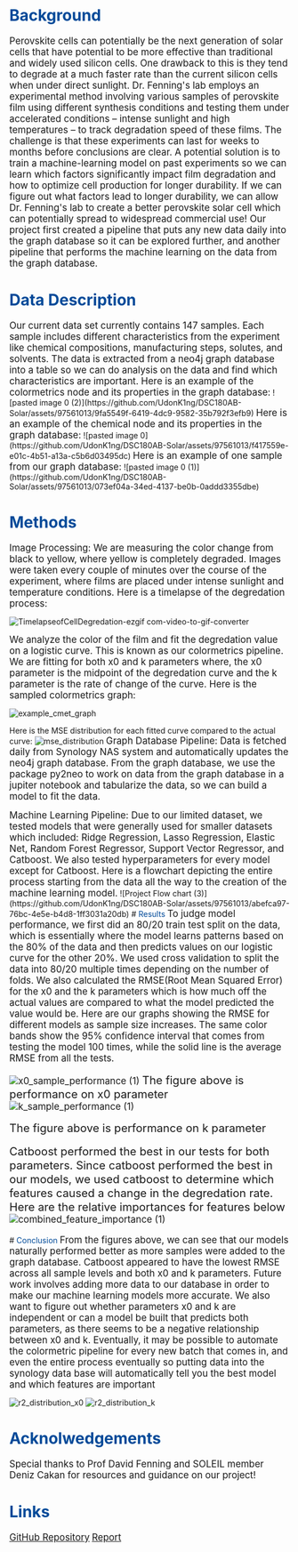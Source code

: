 # <span style="color: #004a99;">Background</span>
<span style="font-size: larger;">Perovskite cells can potentially be the next generation of solar cells that have potential to be more effective than traditional and widely used silicon cells.  One drawback to this is they tend to degrade at a much faster rate than the current silicon cells when under direct sunlight. 
  Dr. Fenning's lab employs an experimental method involving various samples of perovskite
film using different synthesis conditions and testing them under accelerated conditions –
intense sunlight and high temperatures – to track degradation speed of these films. The
challenge is that these experiments can last for weeks to months before conclusions are
clear. A potential solution is to train a machine-learning model on past
experiments so we can learn which factors significantly impact film degradation and how
to optimize cell production for longer durability. If we can figure out what factors lead to longer durability, we can allow Dr. Fenning's lab to create a better perovskite solar cell which can potentially spread to widespread commercial use! Our project first created a pipeline that puts any new data daily into the graph database so it can be explored further, and another pipeline that performs the machine learning on the data from the graph database. </span>
 

# <span style="color: #004a99;">Data Description</span>
<span style="font-size: larger;">
  Our current data set currently contains 147 samples. Each sample includes different characteristics from the experiment like chemical compositions, manufacturing steps, solutes, and solvents. The data is extracted from a neo4j graph database into a table so we can do analysis on the data and find which characteristics are important. </span>
  
<span style="font-size: larger;">
Here is an example of the colormetrics node and its properties in the graph database:</span>
![pasted image 0 (2)](https://github.com/UdonK1ng/DSC180AB-Solar/assets/97561013/9fa5549f-6419-4dc9-9582-35b792f3efb9)

<span style="font-size: larger;">
Here is an example of the chemical node and its properties in the graph database:</span>
![pasted image 0](https://github.com/UdonK1ng/DSC180AB-Solar/assets/97561013/f417559e-e01c-4b51-a13a-c5b6d03495dc)

<span style="font-size: larger;">
Here is an example of one sample from our graph database:</span>
![pasted image 0 (1)](https://github.com/UdonK1ng/DSC180AB-Solar/assets/97561013/073ef04a-34ed-4137-be0b-0addd3355dbe)

# <span style="color: #004a99;">Methods</span>
<span style="font-size: larger;">Image Processing:
  We are measuring the color change from black to yellow, where yellow is completely degraded. Images were taken every couple of minutes over the course of the experiment, where films are placed under intense sunlight and temperature conditions. Here is a timelapse of the degredation process:</span>

![TimelapseofCellDegredation-ezgif com-video-to-gif-converter](https://github.com/UdonK1ng/DSC180AB-Solar/assets/97561013/15047423-51cc-44fa-8b07-94b8548a2eba)



<span style="font-size: larger;">We analyze the color of the film and fit the degredation value on a logistic curve. This is known as our colormetrics pipeline. We are fitting for both x0 and k parameters where, the x0 parameter is the midpoint of the degredation curve and the k parameter is the rate of change of the curve.  Here is the sampled colormetrics graph:</span>

![example_cmet_graph](https://github.com/UdonK1ng/DSC180AB-Solar/assets/97561013/4ec45804-10f7-4d5d-a0dd-8fe53979a4ca)

Here is the MSE distribution for each fitted curve compared to the actual curve:
![mse_distribution](https://github.com/UdonK1ng/DSC180AB-Solar/assets/97561013/95394fef-d858-45ef-afdf-49c76b0e976b)
<span style="font-size: larger;">
Graph Database Pipeline:
  Data is fetched daily from Synology NAS system and automatically updates the neo4j graph database. From the graph database, we use the package py2neo to work on data from the graph database in a jupiter notebook and tabularize the data, so we can build a model to fit the data.</span>  

<span style="font-size: larger;">
Machine Learning Pipeline: 
  Due to our limited dataset, we tested models that were generally used for smaller datasets which included: Ridge Regression, Lasso Regression, Elastic Net, Random Forest Regressor, Support Vector Regressor, and Catboost.  We also tested hyperparameters for every model except for Catboost.
  Here is a flowchart depicting the entire process starting from the data all the way to the creation of the machine learning model.</span> 
![Project Flow chart (3)](https://github.com/UdonK1ng/DSC180AB-Solar/assets/97561013/abefca97-76bc-4e5e-b4d8-1ff3031a20db)
</span>
# <span style="color: #004a99;">Results</span>
<span style="font-size: larger;">
  To judge model performance, we first did an 80/20 train test split on the data, which is essentially where the model learns patterns based on the 80% of the data and then predicts values on our logistic curve for the other 20%.  We used cross validation to split the data into 80/20 multiple times depending on the number of folds.  We also calculated the RMSE(Root Mean Squared Error) for the x0 and the k parameters which is how much off the actual values are compared to what the model predicted the value would be. Here are our graphs showing the RMSE for different models as sample size increases.  The same color bands show the 95% confidence interval that comes from testing the model 100 times, while the solid line is the average RMSE from all the tests. 
  
![x0_sample_performance (1)](https://github.com/UdonK1ng/DSC180AB-Solar/assets/97561013/a26fb123-43b5-4115-83e6-1e0dee7d18d7)
<span style="font-size: larger;">The figure above is performance on x0 parameter</span>
![k_sample_performance (1)](https://github.com/UdonK1ng/DSC180AB-Solar/assets/97561013/471d2b07-2968-4a84-8aa6-6c3d686717f7)

<span style="font-size: larger;">The figure above is performance on k parameter</span>

<span style="font-size: larger;">Catboost performed the best in our tests for both parameters. Since catboost performed the best in our models, we used catboost to determine which features caused a change in the degredation rate. Here are the relative importances for features below</span>
![combined_feature_importance (1)](https://github.com/UdonK1ng/DSC180AB-Solar/assets/97561013/71a6fed9-e096-4118-8294-cd2321228c10)

</span>
# <span style="color: #004a99;">Conclusion</span>
<span style="font-size: larger;">From the figures above, we can see that our models naturally performed better as more samples were added to the graph database. Catboost appeared to have the lowest RMSE across all sample levels and both x0 and k parameters. 
  Future work involves adding more data to our database in order to make our machine learning models more accurate. We also want to figure out whether parameters x0 and k are independent or can a model be built that predicts both parameters, as there seems to be a negative relationship between x0 and k. Eventually, it may be possible to automate the colormetric pipeline for every new batch that comes in, and even the entire process eventually so putting data into the synology data base will automatically tell you the best model and which features are important</span>
  
![r2_distribution_x0](https://github.com/UdonK1ng/DSC180AB-Solar/assets/97561013/b9cd71b8-d542-4b62-aa4c-6931d76d385b)
![r2_distribution_k](https://github.com/UdonK1ng/DSC180AB-Solar/assets/97561013/9f09d16f-dff3-43ca-8deb-0c7ea6925a3b)

  
# <span style="color: #004a99;">Acknolwedgements</span>
<span style="font-size: larger;">Special thanks to Prof David Fenning and SOLEIL member Deniz Cakan for resources and guidance on our project!</span>

# <span style="color: #004a99;">Links</span>
<span style="font-size: larger;">[GitHub Repository](https://github.com/ajohari114/dsc180-solar2.git)</span>
<span style="font-size: larger;">[Report](https://github.com/omicron3808/artifact-directory/blob/main/report.pdf)</span>

